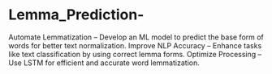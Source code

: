 # Lemma_Prediction-
Automate Lemmatization – Develop an ML model to predict the base form of words for better text normalization.
Improve NLP Accuracy – Enhance tasks like text classification by using correct lemma forms.
Optimize Processing – Use LSTM for efficient and accurate word lemmatization.
